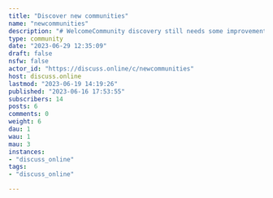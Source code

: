 ```yaml
---
title: "Discover new communities" 
name: "newcommunities"
description: "# WelcomeCommunity discovery still needs some improvement. To help broadcast new communities locally or federated, this community will be a place to advertise your community or one you wish to share.## ToolsThere are some tools to help discover new communities.- [Lemmy Explorer](https://lemmyverse.net/)- [Feddit's Lemmy Community Browser](https://browse.feddit.de/)## Rules1. Follow [Lemmy code of conduct](https://discuss.online/c/linus_tech_tips)2. Only one community per post.3. Post must follow the formatting template below.4. No spamming of the same community.# Post formattingLemmy has specific requirements for searching for communities, posts, comments, etc. Because of this, you must format your post in an easy-to-copy-and-paste way for folks to search.## Post formatThe formatting must include the following items in the format shown in a code block below.### TitleTitle must include name followed by the community handle.`{community name}: {community handle}`### Example:`cat pics: !cat@lemmy.world`### Fields- Community name- Description of the community or why you're sharing.- Direct link to the community- A local/relative link to the community.    - This is helpful to check if the community has already been federated with Discuss.online- Search Link   - This is the most confusing of the requirements. It's a long URL that takes the user to the search page of Discuss.online and prefills the search box and searches for the user. Very helpful.### Template```# {community name}## Description{describe what you like about it and what makes it unique}## Links- [Direct link](https://{domain.tld}/c/{community})- [Local link](/c/{community})- [Search](https://discuss.online/search/q/!{community}@{domain.tld}/type/All/sort/TopAll/listing_type/All/community_id/0/creator_id/0/page/1)```### Examples:#### Local community example```# Discuss## DescriptionRandom chat topics. Great place to discover new things!## Links- [Direct link](https://discuss.online/c/discuss)```#### Federated community example```# cat pics## DescriptionI love looking at all the cute kitties!## Links- [Direct link](https://lemmy.world/c/cat)- [Local link](/c/cat@lemmy.world)- [Search](https://discuss.online/search/q/!cat@lemmy.world/type/All/sort/TopAll/listing_type/All/community_id/0/creator_id/0/page/1)```"
type: community
date: "2023-06-29 12:35:09"
draft: false
nsfw: false
actor_id: "https://discuss.online/c/newcommunities"
host: discuss.online
lastmod: "2023-06-19 14:19:26"
published: "2023-06-16 17:53:55"
subscribers: 14
posts: 6
comments: 0
weight: 6
dau: 1
wau: 1
mau: 3
instances:
- "discuss_online"
tags: 
- "discuss_online"

---
```

